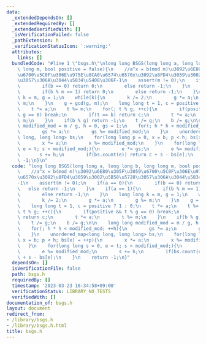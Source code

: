 ```yaml
---
data:
  _extendedDependsOn: []
  _extendedRequiredBy: []
  _extendedVerifiedWith: []
  _isVerificationFailed: false
  _pathExtension: h
  _verificationStatusIcon: ':warning:'
  attributes:
    links: []
  bundledCode: "#line 1 \"bsgs.h\"\nlong long BSGS(long long a, long long b, long\
    \ long m, bool positive = false){\n    //a^x = b(mod m)\u3092\u6E80\u305F\u3059\
    \u6700\u5C0F\u306E\u975E\u8CA0\u6574\u6570x\u3092\u8FD4\u3059\u3002\u5B58\u5728\
    \u3057\u306A\u3044\u5834\u5408\u306F-1\n    assert(m != 0);\n    if(a == 0){\n\
    \        if(b == 0) return 0;\n        else return -1;\n    }\n    if(a == 1){\n\
    \        if(b % m == 1) return 0;\n        else return -1;\n    }\n    long long\
    \ k = m, g = 1;\n    while(k){\n        k /= 2;\n        g *= a;\n        g %=\
    \ m;\n    }\n    g = gcd(g, m);\n    long long t = 1, c = positive ? 1 : 0;\n\
    \    t *= a;\n    t %= m;\n    for(; t % g; ++c){\n        if(positive && t %\
    \ g == 0) break;\n        if(t == b) return c;\n        t *= a;\n        t %=\
    \ m;\n    }\n    if(b % g) return -1;\n    t /= g;\n    b /= g;\n\n    long long\
    \ modified_mod = m / g, h = 0, gs = 1;\n    for(; h * h < modified_mod; ++h){\n\
    \        gs *= a;\n        gs %= modified_mod;\n    }\n    unordered_map<long\
    \ long, long long> bs;\n    for(long long p = 0, x = b; p < h; bs[x] = ++p){\n\
    \        x *= a;\n        x %= modified_mod;\n    }\n    for(long long s = 0,\
    \ e = t; s < modified_mod;){\n        e *= gs;\n        e %= modified_mod;\n \
    \       s += h;\n        if(bs.count(e)) return c + s - bs[e];\n    }\n    return\
    \ -1;\n}\n"
  code: "long long BSGS(long long a, long long b, long long m, bool positive = false){\n\
    \    //a^x = b(mod m)\u3092\u6E80\u305F\u3059\u6700\u5C0F\u306E\u975E\u8CA0\u6574\
    \u6570x\u3092\u8FD4\u3059\u3002\u5B58\u5728\u3057\u306A\u3044\u5834\u5408\u306F\
    -1\n    assert(m != 0);\n    if(a == 0){\n        if(b == 0) return 0;\n     \
    \   else return -1;\n    }\n    if(a == 1){\n        if(b % m == 1) return 0;\n\
    \        else return -1;\n    }\n    long long k = m, g = 1;\n    while(k){\n\
    \        k /= 2;\n        g *= a;\n        g %= m;\n    }\n    g = gcd(g, m);\n\
    \    long long t = 1, c = positive ? 1 : 0;\n    t *= a;\n    t %= m;\n    for(;\
    \ t % g; ++c){\n        if(positive && t % g == 0) break;\n        if(t == b)\
    \ return c;\n        t *= a;\n        t %= m;\n    }\n    if(b % g) return -1;\n\
    \    t /= g;\n    b /= g;\n\n    long long modified_mod = m / g, h = 0, gs = 1;\n\
    \    for(; h * h < modified_mod; ++h){\n        gs *= a;\n        gs %= modified_mod;\n\
    \    }\n    unordered_map<long long, long long> bs;\n    for(long long p = 0,\
    \ x = b; p < h; bs[x] = ++p){\n        x *= a;\n        x %= modified_mod;\n \
    \   }\n    for(long long s = 0, e = t; s < modified_mod;){\n        e *= gs;\n\
    \        e %= modified_mod;\n        s += h;\n        if(bs.count(e)) return c\
    \ + s - bs[e];\n    }\n    return -1;\n}"
  dependsOn: []
  isVerificationFile: false
  path: bsgs.h
  requiredBy: []
  timestamp: '2023-03-23 16:34:58+09:00'
  verificationStatus: LIBRARY_NO_TESTS
  verifiedWith: []
documentation_of: bsgs.h
layout: document
redirect_from:
- /library/bsgs.h
- /library/bsgs.h.html
title: bsgs.h
---
```

